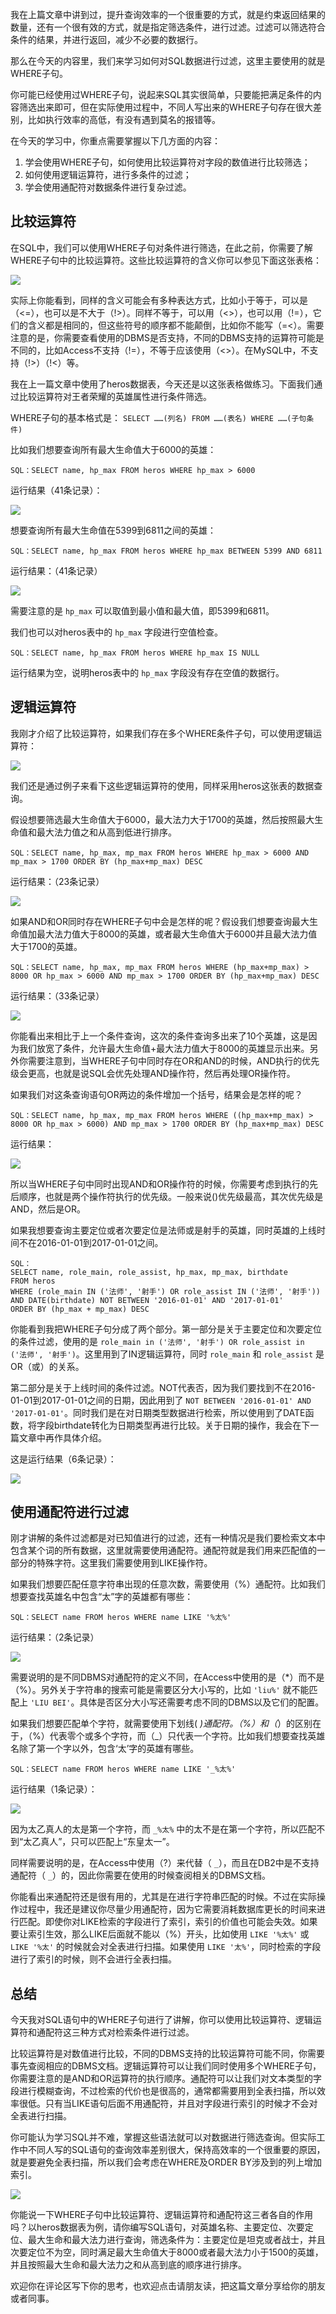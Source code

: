 我在上篇文章中讲到过，提升查询效率的一个很重要的方式，就是约束返回结果的数量，还有一个很有效的方式，就是指定筛选条件，进行过滤。过滤可以筛选符合条件的结果，并进行返回，减少不必要的数据行。

那么在今天的内容里，我们来学习如何对SQL数据进行过滤，这里主要使用的就是WHERE子句。

你可能已经使用过WHERE子句，说起来SQL其实很简单，只要能把满足条件的内容筛选出来即可，但在实际使用过程中，不同人写出来的WHERE子句存在很大差别，比如执行效率的高低，有没有遇到莫名的报错等。

在今天的学习中，你重点需要掌握以下几方面的内容：

1. 学会使用WHERE子句，如何使用比较运算符对字段的数值进行比较筛选；
2. 如何使用逻辑运算符，进行多条件的过滤；
3. 学会使用通配符对数据条件进行复杂过滤。

## 比较运算符

在SQL中，我们可以使用WHERE子句对条件进行筛选，在此之前，你需要了解WHERE子句中的比较运算符。这些比较运算符的含义你可以参见下面这张表格：

![](https://static001.geekbang.org/resource/image/3a/e0/3a2667784b4887ef15becc7056f3d3e0.png?wh=799*545)

实际上你能看到，同样的含义可能会有多种表达方式，比如小于等于，可以是（<=），也可以是不大于（!>）。同样不等于，可以用（<>），也可以用（!=），它们的含义都是相同的，但这些符号的顺序都不能颠倒，比如你不能写（=<）。需要注意的是，你需要查看使用的DBMS是否支持，不同的DBMS支持的运算符可能是不同的，比如Access不支持（!=），不等于应该使用（<>）。在MySQL中，不支持（!>）（!<）等。

我在上一篇文章中使用了heros数据表，今天还是以这张表格做练习。下面我们通过比较运算符对王者荣耀的英雄属性进行条件筛选。

WHERE子句的基本格式是： `SELECT ……(列名) FROM ……(表名) WHERE ……(子句条件)`

比如我们想要查询所有最大生命值大于6000的英雄：

```
SQL：SELECT name, hp_max FROM heros WHERE hp_max > 6000

```

运行结果（41条记录）：

![](https://static001.geekbang.org/resource/image/9f/c1/9f639dfe0bd9dbfc63944447f92e47c1.png?wh=790*323)

想要查询所有最大生命值在5399到6811之间的英雄：

```
SQL：SELECT name, hp_max FROM heros WHERE hp_max BETWEEN 5399 AND 6811

```

运行结果：（41条记录）

![](https://static001.geekbang.org/resource/image/4b/60/4b11a5f32f3f2807c8278f8d5637d460.png?wh=798*324)

需要注意的是 `hp_max` 可以取值到最小值和最大值，即5399和6811。

我们也可以对heros表中的 `hp_max` 字段进行空值检查。

```
SQL：SELECT name, hp_max FROM heros WHERE hp_max IS NULL

```

运行结果为空，说明heros表中的 `hp_max` 字段没有存在空值的数据行。

## 逻辑运算符

我刚才介绍了比较运算符，如果我们存在多个WHERE条件子句，可以使用逻辑运算符：

![](https://static001.geekbang.org/resource/image/ae/c1/aeed170c57ae1e5378fbee9f8fb6a8c1.png?wh=796*272)

我们还是通过例子来看下这些逻辑运算符的使用，同样采用heros这张表的数据查询。

假设想要筛选最大生命值大于6000，最大法力大于1700的英雄，然后按照最大生命值和最大法力值之和从高到低进行排序。

```
SQL：SELECT name, hp_max, mp_max FROM heros WHERE hp_max > 6000 AND mp_max > 1700 ORDER BY (hp_max+mp_max) DESC

```

运行结果：（23条记录）

![](https://static001.geekbang.org/resource/image/85/4e/859e7e9fcf28a30f9189ef81cfe7284e.png?wh=821*323)

如果AND和OR同时存在WHERE子句中会是怎样的呢？假设我们想要查询最大生命值加最大法力值大于8000的英雄，或者最大生命值大于6000并且最大法力值大于1700的英雄。

```
SQL：SELECT name, hp_max, mp_max FROM heros WHERE (hp_max+mp_max) > 8000 OR hp_max > 6000 AND mp_max > 1700 ORDER BY (hp_max+mp_max) DESC

```

运行结果：（33条记录）

![](https://static001.geekbang.org/resource/image/05/ae/052c1fb7031d025d5e0c0027177187ae.png?wh=823*322)

你能看出来相比于上一个条件查询，这次的条件查询多出来了10个英雄，这是因为我们放宽了条件，允许最大生命值+最大法力值大于8000的英雄显示出来。另外你需要注意到，当WHERE子句中同时存在OR和AND的时候，AND执行的优先级会更高，也就是说SQL会优先处理AND操作符，然后再处理OR操作符。

如果我们对这条查询语句OR两边的条件增加一个括号，结果会是怎样的呢？

```
SQL：SELECT name, hp_max, mp_max FROM heros WHERE ((hp_max+mp_max) > 8000 OR hp_max > 6000) AND mp_max > 1700 ORDER BY (hp_max+mp_max) DESC

```

运行结果：

![](https://static001.geekbang.org/resource/image/1a/c9/1a41124faad3aac6e8170a72e65de5c9.png?wh=820*325)

所以当WHERE子句中同时出现AND和OR操作符的时候，你需要考虑到执行的先后顺序，也就是两个操作符执行的优先级。一般来说()优先级最高，其次优先级是AND，然后是OR。

如果我想要查询主要定位或者次要定位是法师或是射手的英雄，同时英雄的上线时间不在2016-01-01到2017-01-01之间。

```
SQL：
SELECT name, role_main, role_assist, hp_max, mp_max, birthdate
FROM heros
WHERE (role_main IN ('法师', '射手') OR role_assist IN ('法师', '射手'))
AND DATE(birthdate) NOT BETWEEN '2016-01-01' AND '2017-01-01'
ORDER BY (hp_max + mp_max) DESC

```

你能看到我把WHERE子句分成了两个部分。第一部分是关于主要定位和次要定位的条件过滤，使用的是 `role_main in ('法师', '射手') OR role_assist in ('法师', '射手')`。这里用到了IN逻辑运算符，同时 `role_main` 和 `role_assist` 是OR（或）的关系。

第二部分是关于上线时间的条件过滤。NOT代表否，因为我们要找到不在2016-01-01到2017-01-01之间的日期，因此用到了 `NOT BETWEEN '2016-01-01' AND '2017-01-01'`。同时我们是在对日期类型数据进行检索，所以使用到了DATE函数，将字段birthdate转化为日期类型再进行比较。关于日期的操作，我会在下一篇文章中再作具体介绍。

这是运行结果（6条记录）：

![](https://static001.geekbang.org/resource/image/70/8e/7048f6ff11215b6d0113b2370103828e.png?wh=981*369)

## 使用通配符进行过滤

刚才讲解的条件过滤都是对已知值进行的过滤，还有一种情况是我们要检索文本中包含某个词的所有数据，这里就需要使用通配符。通配符就是我们用来匹配值的一部分的特殊字符。这里我们需要使用到LIKE操作符。

如果我们想要匹配任意字符串出现的任意次数，需要使用（%）通配符。比如我们想要查找英雄名中包含“太”字的英雄都有哪些：

```
SQL：SELECT name FROM heros WHERE name LIKE '%太%'

```

运行结果：（2条记录）

![](https://static001.geekbang.org/resource/image/b1/18/b18de17c2517d7c06c56f324309c4c18.png?wh=199*183)

需要说明的是不同DBMS对通配符的定义不同，在Access中使用的是（\*）而不是（%）。另外关于字符串的搜索可能是需要区分大小写的，比如 `'liu%'` 就不能匹配上 `'LIU BEI'`。具体是否区分大小写还需要考虑不同的DBMS以及它们的配置。

如果我们想要匹配单个字符，就需要使用下划线( _)通配符。（%）和（_）的区别在于，（%）代表零个或多个字符，而（\_）只代表一个字符。比如我们想要查找英雄名除了第一个字以外，包含‘太’字的英雄有哪些。

```
SQL：SELECT name FROM heros WHERE name LIKE '_%太%'

```

运行结果（1条记录）：

![](https://static001.geekbang.org/resource/image/ab/65/ab30c809327a81ee00ce4989e7815065.png?wh=197*123)

因为太乙真人的太是第一个字符，而 `_%太%` 中的太不是在第一个字符，所以匹配不到“太乙真人”，只可以匹配上“东皇太一”。

同样需要说明的是，在Access中使用（?）来代替（ `_`），而且在DB2中是不支持通配符（ `_`）的，因此你需要在使用的时候查阅相关的DBMS文档。

你能看出来通配符还是很有用的，尤其是在进行字符串匹配的时候。不过在实际操作过程中，我还是建议你尽量少用通配符，因为它需要消耗数据库更长的时间来进行匹配。即使你对LIKE检索的字段进行了索引，索引的价值也可能会失效。如果要让索引生效，那么LIKE后面就不能以（%）开头，比如使用 `LIKE '%太%'` 或 `LIKE '%太'` 的时候就会对全表进行扫描。如果使用 `LIKE '太%'`，同时检索的字段进行了索引的时候，则不会进行全表扫描。

## 总结

今天我对SQL语句中的WHERE子句进行了讲解，你可以使用比较运算符、逻辑运算符和通配符这三种方式对检索条件进行过滤。

比较运算符是对数值进行比较，不同的DBMS支持的比较运算符可能不同，你需要事先查阅相应的DBMS文档。逻辑运算符可以让我们同时使用多个WHERE子句，你需要注意的是AND和OR运算符的执行顺序。通配符可以让我们对文本类型的字段进行模糊查询，不过检索的代价也是很高的，通常都需要用到全表扫描，所以效率很低。只有当LIKE语句后面不用通配符，并且对字段进行索引的时候才不会对全表进行扫描。

你可能认为学习SQL并不难，掌握这些语法就可以对数据进行筛选查询。但实际工作中不同人写的SQL语句的查询效率差别很大，保持高效率的一个很重要的原因，就是要避免全表扫描，所以我们会考虑在WHERE及ORDER BY涉及到的列上增加索引。

![](https://static001.geekbang.org/resource/image/fb/50/fbd79c2c90a58891b498e7f29d935050.jpg?wh=3341*1713)

你能说一下WHERE子句中比较运算符、逻辑运算符和通配符这三者各自的作用吗？以heros数据表为例，请你编写SQL语句，对英雄名称、主要定位、次要定位、最大生命和最大法力进行查询，筛选条件为：主要定位是坦克或者战士，并且次要定位不为空，同时满足最大生命值大于8000或者最大法力小于1500的英雄，并且按照最大生命和最大法力之和从高到底的顺序进行排序。

欢迎你在评论区写下你的思考，也欢迎点击请朋友读，把这篇文章分享给你的朋友或者同事。